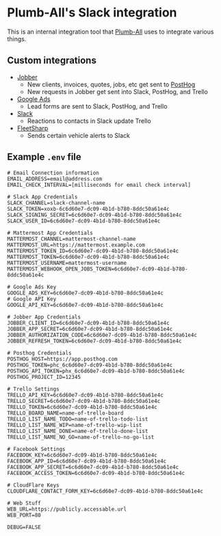 # Plumb-All's Slack integration

This is an internal integration tool that [Plumb-All](https://plumb-all.com) uses to integrate various things.

## Custom integrations

- [Jobber](https://getjobber.com)
  - New clients, invoices, quotes, jobs, etc get sent to [PostHog](https://posthog.com)
  - New requests in Jobber get sent into Slack, PostHog, and Trello
- [Google Ads](https://ads.google.com)
  - Lead forms are sent to Slack, PostHog, and Trello
- [Slack](https://slack.com)
  - Reactions to contacts in Slack update Trello
- [FleetSharp](https://fleetsharp.com)
  - Sends certain vehicle alerts to Slack

## Example `.env` file

```dotenv
# Email Connection information
EMAIL_ADDRESS=email@address.com
EMAIL_CHECK_INTERVAL=[milliseconds for email check interval]

# Slack App Credentials
SLACK_CHANNEL=slack-channel-name
SLACK_TOKEN=xoxb-6c6d60e7-dc09-4b1d-b780-8ddc50a61e4c
SLACK_SIGNING_SECRET=6c6d60e7-dc09-4b1d-b780-8ddc50a61e4c
SLACK_USER_ID=6c6d60e7-dc09-4b1d-b780-8ddc50a61e4c

# Mattermost App Credentials
MATTERMOST_CHANNEL=mattermost-channel-name
MATTERMOST_URL=https://mattermost.example.com
MATTERMOST_TOKEN_ID=6c6d60e7-dc09-4b1d-b780-8ddc50a61e4c
MATTERMOST_TOKEN=6c6d60e7-dc09-4b1d-b780-8ddc50a61e4c
MATTERMOST_USERNAME=mattermost-username
MATTERMOST_WEBHOOK_OPEN_JOBS_TOKEN=6c6d60e7-dc09-4b1d-b780-8ddc50a61e4c

# Google Ads Key
GOOGLE_ADS_KEY=6c6d60e7-dc09-4b1d-b780-8ddc50a61e4c
# Google API Key
GOOGLE_API_KEY=6c6d60e7-dc09-4b1d-b780-8ddc50a61e4c

# Jobber App Credentials
JOBBER_CLIENT_ID=6c6d60e7-dc09-4b1d-b780-8ddc50a61e4c
JOBBER_APP_SECRET=6c6d60e7-dc09-4b1d-b780-8ddc50a61e4c
JOBBER_AUTHORIZATION_CODE=6c6d60e7-dc09-4b1d-b780-8ddc50a61e4c
JOBBER_REFRESH_TOKEN=6c6d60e7-dc09-4b1d-b780-8ddc50a61e4c

# Posthog Credentials
POSTHOG_HOST=https://app.posthog.com
POSTHOG_TOKEN=phc_6c6d60e7-dc09-4b1d-b780-8ddc50a61e4c
POSTHOG_API_TOKEN=phx_6c6d60e7-dc09-4b1d-b780-8ddc50a61e4c
POSTHOG_PROJECT_ID=12345

# Trello Settings
TRELLO_API_KEY=6c6d60e7-dc09-4b1d-b780-8ddc50a61e4c
TRELLO_SECRET=6c6d60e7-dc09-4b1d-b780-8ddc50a61e4c
TRELLO_TOKEN=6c6d60e7-dc09-4b1d-b780-8ddc50a61e4c
TRELLO_BOARD_NAME=name-of-trello-board
TRELLO_LIST_NAME_TODO=name-of-trello-todo-list
TRELLO_LIST_NAME_WIP=name-of-trello-wip-list
TRELLO_LIST_NAME_DONE=name-of-trello-done-list
TRELLO_LIST_NAME_NO_GO=name-of-trello-no-go-list

# Facebook Settings
FACEBOOK_KEY=6c6d60e7-dc09-4b1d-b780-8ddc50a61e4c
FACEBOOK_APP_ID=6c6d60e7-dc09-4b1d-b780-8ddc50a61e4c
FACEBOOK_APP_SECRET=6c6d60e7-dc09-4b1d-b780-8ddc50a61e4c
FACEBOOK_ACCESS_TOKEN=6c6d60e7-dc09-4b1d-b780-8ddc50a61e4c

# CloudFlare Keys
CLOUDFLARE_CONTACT_FORM_KEY=6c6d60e7-dc09-4b1d-b780-8ddc50a61e4c

# Web Stuff
WEB_URL=https://publicly.accessable.url
WEB_PORT=80

DEBUG=FALSE
```
